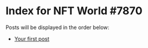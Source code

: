 # Index for NFT World #7870
Posts will be displayed in the order below:

- [Your first post](./001-first.md)

